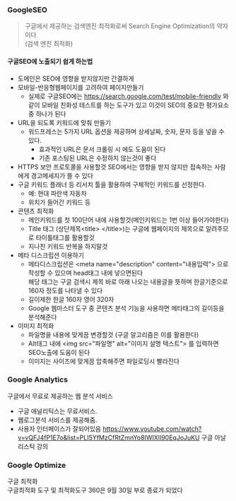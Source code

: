 ### GoogleSEO
> 구글에서 제공하는 검색엔진 최적화로써 Search Engine Optimization의 약자이다  
> (검색 엔진 최적화)
#### 구글SEO에 노출되기 쉽게 하는법
- 도메인은 SEO에 영향을 받지않지만 간결하게
- 모바일-반응형웹페이지를 고려하여 페이지만들기
	-  실제로 구글SEO에는 https://search.google.com/test/mobile-friendly 와 같이
	  모바일 친화성 테스트를 하는 도구가 있고 이것이 SEO의 중요한 평가요소 중 하나가 된다
- URL을 되도록 키워드에 맞춰 만들기
	- 워드프레스는 5가지 URL 옵션을 제공하며
	  상세날짜, 숫자, 문자 등을 넣을 수 있다.
	  - 효과적인 URL은 문서 크롤링 시 에도 도움이 된다
	  - 기존 포스팅된 URL은 수정하지 않는것이 좋다
- HTTPS 보안 프로토콜을 사용할것 SEO에서는 영향을 받지 않지만 접속하는 사람에게 경고메세지가 뜰 수 있다
- 구글 키워드 플래너 등 리서치 툴을 활용하여 구체적인 키워드를 선정한다.
	 - 예: 현대 파란색 자동차
	- 위치가 들어간 키워드 등
- 콘텐츠 최적화
	- 메인키워드를 첫 100단어 내에 사용할것(메인키워드는 1번 이상 들어가야한다)
	- Title 태그 (상단제목\<title> \</title>)는 구글에 웹페이지의 제목으로 알려주므로 타이틀태그를 활용할것
	- 지나친 키워드 반복을 하지말것
- 메타 디스크립션 이용하기
	- 메타디스크립션은 \<meta name="description" content="내용입력"> 으로 작성할 수 있으며 head태그 내에 넣으면된다  
	  해당 태그는 구글 검색시 제목 바로 아래 나오는 내용글을 뜻하며 한글기준으로 160자 정도를 나타낼 수 있다
	- 길이제한 한글 160자 영어 320자
	- Google 웹마스터 도구 중 콘텐츠 분석 기능을 사용하면 메타태그의 길이등을 분석해준다
- 이미지 최적화
	- 파일명을 내용에 맞게끔 변경할것
	  (구글 알고리즘은 이를 활용한다)
	- Alt태그 내에 \<img src="파일명" alt="이미지 설명 텍스트"> 를 입력하면 SEO노출에 도움이 된다
	- 이미지는 사이즈에 맞게끔 압축해주면 파일로딩시 빨라진다

### Google Analytics
구글에서 무료로 제공하는 웹 분석 서비스
- 구글 애널리틱스는 무료서비스.
- 웹로그분석 서비스를 제공해줌.
- 사용자 인터페이스가 잘되어있음
https://www.youtube.com/watch?v=vQFJ4fP1E7o&list=PLI5YfMzCfRtZmnYo8IWIXlI90EqJoJuKU
구글 아날리스틱 강의  

### Google Optimize
구글 최적화  
구글최적화 도구 및 최적화도구 360은 9월 30일 부로 종료가 되었다  